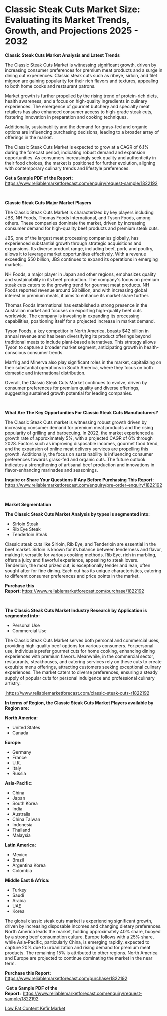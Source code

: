 <p><h1>Classic Steak Cuts Market Size: Evaluating its Market Trends, Growth, and Projections 2025 - 2032</h1></p><p><strong>Classic Steak Cuts Market Analysis and Latest Trends</strong></p>
<p><p>The Classic Steak Cuts Market is witnessing significant growth, driven by increasing consumer preferences for premium meat products and a surge in dining out experiences. Classic steak cuts such as ribeye, sirloin, and filet mignon are gaining popularity for their rich flavors and textures, appealing to both home cooks and restaurant patrons. </p><p>Market growth is further propelled by the rising trend of protein-rich diets, health awareness, and a focus on high-quality ingredients in culinary experiences. The emergence of gourmet butchery and specialty meat retailers has also enhanced consumer access to high-grade steak cuts, fostering innovation in preparation and cooking techniques. </p><p>Additionally, sustainability and the demand for grass-fed and organic options are influencing purchasing decisions, leading to a broader array of offerings in the market. </p><p>The Classic Steak Cuts Market is expected to grow at a CAGR of 6.1% during the forecast period, indicating robust demand and expansion opportunities. As consumers increasingly seek quality and authenticity in their food choices, the market is positioned for further evolution, aligning with contemporary culinary trends and lifestyle preferences.</p></p>
<p><strong>Get a Sample PDF of the Report:&nbsp;</strong> <a href="https://www.reliablemarketforecast.com/enquiry/request-sample/1822192?utm_campaign=1108&utm_medium=2&utm_source=Github&utm_content=ia&utm_term=15022025&utm_id=classic-steak-cuts">https://www.reliablemarketforecast.com/enquiry/request-sample/1822192</a></p>
<p>&nbsp;</p>
<p><strong>Classic Steak Cuts Major Market Players</strong></p>
<p><p>The Classic Steak Cuts Market is characterized by key players including JBS, NH Foods, Thomas Foods International, and Tyson Foods, among others. These companies dominate the market, driven by increasing consumer demand for high-quality beef products and premium steak cuts.</p><p>JBS, one of the largest meat processing companies globally, has experienced substantial growth through strategic acquisitions and expansions. Its diverse product range, including beef, pork, and poultry, allows it to leverage market opportunities effectively. With a revenue exceeding $50 billion, JBS continues to expand its operations in emerging markets.</p><p>NH Foods, a major player in Japan and other regions, emphasizes quality and sustainability in its beef production. The company's focus on premium steak cuts caters to the growing trend for gourmet meat products. NH Foods reported revenue around $8 billion, and with increasing global interest in premium meats, it aims to enhance its market share further.</p><p>Thomas Foods International has established a strong presence in the Australian market and focuses on exporting high-quality beef cuts worldwide. The company is investing in expanding its processing capabilities, positioning itself for a projected increase in market demand.</p><p>Tyson Foods, a key competitor in North America, boasts $42 billion in annual revenue and has been diversifying its product offerings beyond traditional meats to include plant-based alternatives. This strategy allows Tyson to capture a broader market segment, anticipating growth in health-conscious consumer trends.</p><p>Marfrig and Minerva also play significant roles in the market, capitalizing on their substantial operations in South America, where they focus on both domestic and international distribution.</p><p>Overall, the Classic Steak Cuts Market continues to evolve, driven by consumer preferences for premium quality and diverse offerings, suggesting sustained growth potential for leading companies.</p></p>
<p>&nbsp;</p>
<p><strong>What Are The Key Opportunities For Classic Steak Cuts Manufacturers?</strong></p>
<p><p>The Classic Steak Cuts market is witnessing robust growth driven by increasing consumer demand for premium meat products and the rising popularity of grilling and barbecuing. In 2022, the market experienced a growth rate of approximately 5%, with a projected CAGR of 6% through 2028. Factors such as improving disposable incomes, gourmet food trend, and the expansion of online meat delivery services are propelling this growth. Additionally, the focus on sustainability is influencing consumer preferences towards grass-fed and organic cuts. The future outlook indicates a strengthening of artisanal beef production and innovations in flavor-enhancing marinades and seasonings.</p></p>
<p><strong>Inquire or Share Your Questions If Any Before Purchasing This Report:</strong> <a href="https://www.reliablemarketforecast.com/enquiry/pre-order-enquiry/1822192?utm_campaign=1108&utm_medium=2&utm_source=Github&utm_content=ia&utm_term=15022025&utm_id=classic-steak-cuts">https://www.reliablemarketforecast.com/enquiry/pre-order-enquiry/1822192</a></p>
<p>&nbsp;</p>
<p><strong>Market Segmentation</strong></p>
<p><strong>The Classic Steak Cuts Market Analysis by types is segmented into:</strong></p>
<p><ul><li>Sirloin Steak</li><li>Rib Eye Steak</li><li>Tenderloin Steak</li></ul></p>
<p><p>Classic steak cuts like Sirloin, Rib Eye, and Tenderloin are essential in the beef market. Sirloin is known for its balance between tenderness and flavor, making it versatile for various cooking methods. Rib Eye, rich in marbling, offers a juicy and flavorful experience, appealing to steak lovers. Tenderloin, the most prized cut, is exceptionally tender and lean, often sought after for fine dining. Each cut has its unique characteristics, catering to different consumer preferences and price points in the market.</p></p>
<p><strong>Purchase this Report:&nbsp;</strong><a href="https://www.reliablemarketforecast.com/purchase/1822192?utm_campaign=1108&utm_medium=2&utm_source=Github&utm_content=ia&utm_term=15022025&utm_id=classic-steak-cuts">https://www.reliablemarketforecast.com/purchase/1822192</a></p>
<p>&nbsp;</p>
<p><strong>The Classic Steak Cuts Market Industry Research by Application is segmented into:</strong></p>
<p><ul><li>Personal Use</li><li>Commercial Use</li></ul></p>
<p><p>The Classic Steak Cuts Market serves both personal and commercial uses, providing high-quality beef options for various consumers. For personal use, individuals prefer gourmet cuts for home cooking, enhancing dining experiences with premium flavors. Meanwhile, in the commercial sector, restaurants, steakhouses, and catering services rely on these cuts to create exquisite menu offerings, attracting customers seeking exceptional culinary experiences. The market caters to diverse preferences, ensuring a steady supply of popular cuts for personal indulgence and professional culinary artistry.</p></p>
<p><a href="https://www.reliablemarketforecast.com/classic-steak-cuts-r1822192?utm_campaign=1108&utm_medium=2&utm_source=Github&utm_content=ia&utm_term=15022025&utm_id=classic-steak-cuts">&nbsp;https://www.reliablemarketforecast.com/classic-steak-cuts-r1822192</a></p>
<p><strong>In terms of Region, the Classic Steak Cuts Market Players available by Region are:</strong></p>
<p>
    <p> <strong> North America: </strong>
        <ul>
            <li>United States</li>
            <li>Canada</li>
        </ul>
        </p> 
    <p> <strong> Europe: </strong>
        <ul>
            <li>Germany</li>
            <li>France</li>
            <li>U.K.</li>
            <li>Italy</li>
            <li>Russia</li>
        </ul>
        </p> 
    <p> <strong> Asia-Pacific: </strong>
        <ul>
            <li>China</li>
            <li>Japan</li>
            <li>South Korea</li>
            <li>India</li>
            <li>Australia</li>
            <li>China Taiwan</li>
            <li>Indonesia</li>
            <li>Thailand</li>
            <li>Malaysia</li>
        </ul>
        </p> 
    <p> <strong> Latin America: </strong>
        <ul>
            <li>Mexico</li>
            <li>Brazil</li>
            <li>Argentina Korea</li>
            <li>Colombia</li>
        </ul>
        </p> 
    <p> <strong> Middle East & Africa: </strong>
        <ul>
            <li>Turkey</li>
            <li>Saudi</li>
            <li>Arabia</li>
            <li>UAE</li>
            <li>Korea</li>
        </ul>
    </p>
    </p>
<p><p>The global classic steak cuts market is experiencing significant growth, driven by increasing disposable incomes and changing dietary preferences. North America leads the market, holding approximately 40% share, buoyed by a strong beef consumption culture. Europe follows with a 25% share, while Asia-Pacific, particularly China, is emerging rapidly, expected to capture 20% due to urbanization and rising demand for premium meat products. The remaining 15% is attributed to other regions. North America and Europe are projected to continue dominating the market in the near term.</p></p>
<p><strong>Purchase this Report: </strong><a href="https://www.reliablemarketforecast.com/purchase/1822192?utm_campaign=1108&utm_medium=2&utm_source=Github&utm_content=ia&utm_term=15022025&utm_id=classic-steak-cuts">https://www.reliablemarketforecast.com/purchase/1822192</a></p>
<p>&nbsp;<strong>Get a Sample PDF of the Report:&nbsp;&nbsp;</strong><a href="https://www.reliablemarketforecast.com/enquiry/request-sample/1822192?utm_campaign=1108&utm_medium=2&utm_source=Github&utm_content=ia&utm_term=15022025&utm_id=classic-steak-cuts">https://www.reliablemarketforecast.com/enquiry/request-sample/1822192</a></p>
<p><strong></strong></p>
<p><p><a href="https://github.com/CliffMedina6/Market-Research-Report-List-7/blob/main/low-fat-content-kefir-market.md?utm_campaign=1108&utm_medium=2&utm_source=Github&utm_content=ia&utm_term=15022025&utm_id=classic-steak-cuts">Low Fat Content Kefir Market</a></p></p>